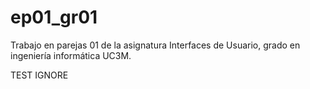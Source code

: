 # ep01_gr01
 Trabajo en parejas 01 de la asignatura Interfaces de Usuario, grado en ingeniería informática UC3M.


TEST IGNORE